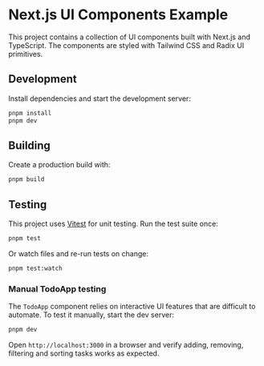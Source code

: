 # Next.js UI Components Example

This project contains a collection of UI components built with Next.js and TypeScript. The components are styled with Tailwind CSS and Radix UI primitives.

## Development

Install dependencies and start the development server:

```sh
pnpm install
pnpm dev
```

## Building

Create a production build with:

```sh
pnpm build
```

## Testing

This project uses [Vitest](https://vitest.dev/) for unit testing.
Run the test suite once:

```sh
pnpm test
```

Or watch files and re-run tests on change:

```sh
pnpm test:watch
```

### Manual TodoApp testing

The `TodoApp` component relies on interactive UI features that are difficult to automate. To test it manually, start the dev server:

```sh
pnpm dev
```

Open `http://localhost:3000` in a browser and verify adding, removing, filtering and sorting tasks works as expected.
